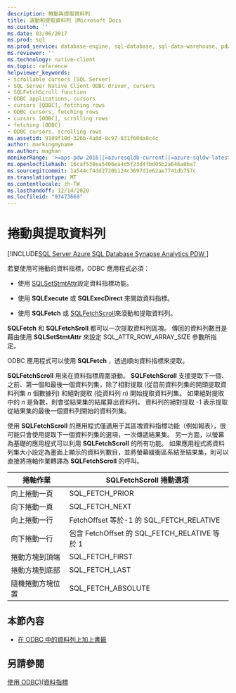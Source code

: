 ```yaml
---
description: 捲動與提取資料列
title: 滾動和提取資料列 |Microsoft Docs
ms.custom: ''
ms.date: 03/06/2017
ms.prod: sql
ms.prod_service: database-engine, sql-database, sql-data-warehouse, pdw
ms.reviewer: ''
ms.technology: native-client
ms.topic: reference
helpviewer_keywords:
- scrollable cursors [SQL Server]
- SQL Server Native Client ODBC driver, cursors
- SQLFetchScroll function
- ODBC applications, cursors
- cursors [ODBC], fetching rows
- ODBC cursors, fetching rows
- cursors [ODBC], scrolling rows
- fetching [ODBC]
- ODBC cursors, scrolling rows
ms.assetid: 9109f10d-326b-4a6d-8c97-831f60da8c4c
author: markingmyname
ms.author: maghan
monikerRange: '>=aps-pdw-2016||=azuresqldb-current||=azure-sqldw-latest||>=sql-server-2016||>=sql-server-linux-2017||=azuresqldb-mi-current'
ms.openlocfilehash: 16caf538ea5406ea4d5f23d4fbd05b2a646a0ba7
ms.sourcegitcommit: 1a544cf4dd2720b124c3697d1e62ae7741db757c
ms.translationtype: MT
ms.contentlocale: zh-TW
ms.lasthandoff: 12/14/2020
ms.locfileid: "97473669"
---
```

# <a name="scrolling-and-fetching-rows"></a>捲動與提取資料列
[!INCLUDE[SQL Server Azure SQL Database Synapse Analytics PDW ](../../includes/applies-to-version/sql-asdb-asdbmi-asa-pdw.md)]

  若要使用可捲動的資料指標，ODBC 應用程式必須：  
  
-   使用 [SQLSetStmtAttr](../../relational-databases/native-client-odbc-api/sqlsetstmtattr.md)設定資料指標功能。  
  
-   使用 **SQLExecute** 或 **SQLExecDirect** 來開啟資料指標。  
  
-   使用 **SQLFetch** 或 [SQLFetchScroll](../../relational-databases/native-client-odbc-api/sqlfetchscroll.md)來滾動和提取資料列。  
  
 **SQLFetch** 和 **SQLFetchSroll** 都可以一次提取資料列區塊。 傳回的資料列數目是藉由使用 **SQLSetStmtAttr** 來設定 SQL_ATTR_ROW_ARRAY_SIZE 參數所指定。  
  
 ODBC 應用程式可以使用 **SQLFetch** ，透過順向資料指標來提取。  
  
 **SQLFetchScroll** 用來在資料指標周圍滾動。 **SQLFetchScroll** 支援提取下一個、之前、第一個和最後一個資料列集，除了相對提取 (從目前資料列集的開頭提取資料列集 *n* 個數據列) 和絕對提取 (從資料列 *n*) 開始提取資料列集。 如果絕對提取中的 *n* 是負數，則會從結果集的結尾算出資料列。 資料列的絕對提取 -1 表示提取從結果集的最後一個資料列開始的資料列集。  
  
 使用 **SQLFetchScroll** 的應用程式僅適用于其區塊資料指標功能（例如報表），很可能只會使用提取下一個資料列集的選項，一次傳遞結果集。 另一方面，以螢幕為基礎的應用程式可以利用 **SQLFetchScroll** 的所有功能。 如果應用程式將資料列集大小設定為畫面上顯示的資料列數目，並將螢幕緩衝區系結至結果集，則可以直接將捲軸作業轉譯為 **SQLFetchScroll** 的呼叫。  
  
|捲軸作業|SQLFetchScroll 捲動選項|  
|--------------------------|-------------------------------------|  
|向上捲動一頁|SQL_FETCH_PRIOR|  
|向下捲動一頁|SQL_FETCH_NEXT|  
|向上捲動一行|FetchOffset 等於-1 的 SQL_FETCH_RELATIVE|  
|向下捲動一行|包含 FetchOffset 的 SQL_FETCH_RELATIVE 等於 1|  
|捲動方塊到頂端|SQL_FETCH_FIRST|  
|捲動方塊到底部|SQL_FETCH_LAST|  
|隨機捲動方塊位置|SQL_FETCH_ABSOLUTE|  
  
## <a name="in-this-section"></a>本節內容  
  
-   [在 ODBC 中的資料列上加上書籤](../../relational-databases/native-client-odbc-cursors/scrolling-and-fetching-rows-bookmarking-rows-in-odbc.md)  
  
## <a name="see-also"></a>另請參閱  
 [使用 ODBC&#41;&#40;資料指標 ](../../relational-databases/native-client-odbc-cursors/using-cursors-odbc.md)  
  
  
